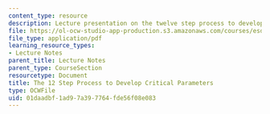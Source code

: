 ```yaml
---
content_type: resource
description: Lecture presentation on the twelve step process to develop critical parameters.
file: https://ol-ocw-studio-app-production.s3.amazonaws.com/courses/esd-33-systems-engineering-summer-2010/01daadbf1ad97a397764fde56f08e083_MITESD_33SUM10_lec07c.pdf
file_type: application/pdf
learning_resource_types:
- Lecture Notes
parent_title: Lecture Notes
parent_type: CourseSection
resourcetype: Document
title: The 12 Step Process to Develop Critical Parameters
type: OCWFile
uid: 01daadbf-1ad9-7a39-7764-fde56f08e083
---
```

